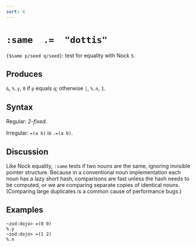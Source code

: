 ```yaml
---
sort: 4
---
```


# `:same  .=  "dottis"` 

`{$same p/seed q/seed}`: test for equality with Nock `5`.

## Produces

`&`, `%.y`, `0` if `p` equals `q`; otherwise `|`, `%.n`, `1`.

## Syntax

Regular: *2-fixed*.

Irregular: `=(a b)` is `.=(a b)`.

## Discussion

Like Nock equality, `:same` tests if two nouns are the same,
ignoring invisible pointer structure.  Because in a conventional
noun implementation each noun has a lazy short hash, comparisons 
are fast unless the hash needs to be computed, or we are comparing
separate copies of identical nouns.  (Comparing large duplicates 
is a common cause of performance bugs.)

## Examples

```
~zod:dojo> =(0 0)
%.y
~zod:dojo> =(1 2)
%.n
```
